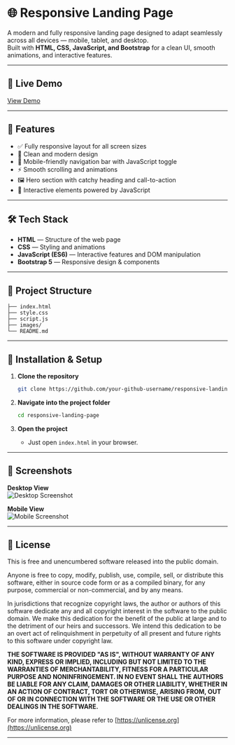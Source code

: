# 🌐 Responsive Landing Page

A modern and fully responsive landing page designed to adapt seamlessly across all devices — mobile, tablet, and desktop.  
Built with **HTML, CSS, JavaScript, and Bootstrap** for a clean UI, smooth animations, and interactive features.

---

## 🚀 Live Demo

[View Demo](https://hiniya22.github.io/Responsive-landing-page/)

---

## 📌 Features

- ✅ Fully responsive layout for all screen sizes  
- 🎨 Clean and modern design  
- 📱 Mobile-friendly navigation bar with JavaScript toggle  
- ⚡ Smooth scrolling and animations  
- 🖼️ Hero section with catchy heading and call-to-action  
- 🔄 Interactive elements powered by JavaScript  

---

## 🛠️ Tech Stack

- **HTML** — Structure of the web page  
- **CSS** — Styling and animations  
- **JavaScript (ES6)** — Interactive features and DOM manipulation  
- **Bootstrap 5** — Responsive design & components  

---

## 📂 Project Structure

```plaintext
├── index.html
├── style.css
├── script.js
├── images/
└── README.md
```

---

## 📝 Installation & Setup

1. **Clone the repository**
   ```sh
   git clone https://github.com/your-github-username/responsive-landing-page.git
   ```

2. **Navigate into the project folder**
   ```sh
   cd responsive-landing-page
   ```

3. **Open the project**
   - Just open `index.html` in your browser.

---

## 📸 Screenshots

**Desktop View**  
![Desktop Screenshot](https://res.cloudinary.com/dethm1ien/image/upload/v1754700989/Screenshot_2025-08-09_062608_kbtyx8.png)

**Mobile View**  
![Mobile Screenshot](https://res.cloudinary.com/dethm1ien/image/upload/v1754700125/Screenshot_2025-08-09_061136_orulgl.png)

---

## 📄 License

This is free and unencumbered software released into the public domain.

Anyone is free to copy, modify, publish, use, compile, sell, or distribute this software, either in source code form or as a compiled binary, for any purpose, commercial or non-commercial, and by any means.

In jurisdictions that recognize copyright laws, the author or authors of this software dedicate any and all copyright interest in the software to the public domain. We make this dedication for the benefit of the public at large and to the detriment of our heirs and successors. We intend this dedication to be an overt act of relinquishment in perpetuity of all present and future rights to this software under copyright law.

**THE SOFTWARE IS PROVIDED "AS IS", WITHOUT WARRANTY OF ANY KIND, EXPRESS OR IMPLIED, INCLUDING BUT NOT LIMITED TO THE WARRANTIES OF MERCHANTABILITY, FITNESS FOR A PARTICULAR PURPOSE AND NONINFRINGEMENT. IN NO EVENT SHALL THE AUTHORS BE LIABLE FOR ANY CLAIM, DAMAGES OR OTHER LIABILITY, WHETHER IN AN ACTION OF CONTRACT, TORT OR OTHERWISE, ARISING FROM, OUT OF OR IN CONNECTION WITH THE SOFTWARE OR THE USE OR OTHER DEALINGS IN THE SOFTWARE.**

For more information, please refer to [https://unlicense.org](https://unlicense.org)

---

